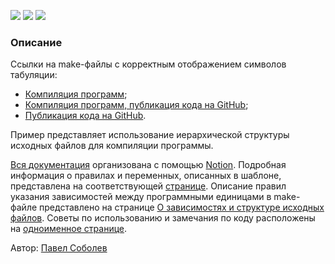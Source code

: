 [![](https://img.shields.io/badge/release-v2.2.0-informational.svg)](https://github.com/Paveloom/B1/releases/tag/rv2.2.0) [![](https://img.shields.io/badge/docs-v2.2.0-informational.svg)](https://www.notion.so/paveloom/v2-2-0-8c3d2f07bac040a4ae11800d9e239c56) ![](https://img.shields.io/badge/platform-linux-3E6680.svg)

### Описание

Ссылки на make-файлы с корректным отображением символов табуляции:<br>
+ [Компиляция программ](https://github.com/Paveloom/B1/blob/master/Make-%D1%84%D0%B0%D0%B9%D0%BB%D1%8B/%D0%9A%D0%BE%D0%BC%D0%BF%D0%B8%D0%BB%D1%8F%D1%86%D0%B8%D1%8F%20%D0%BF%D1%80%D0%BE%D0%B3%D1%80%D0%B0%D0%BC%D0%BC?ts=5);
+ [Компиляция программ, публикация кода на GitHub](https://github.com/Paveloom/B1/blob/master/Make-%D1%84%D0%B0%D0%B9%D0%BB%D1%8B/%D0%9A%D0%BE%D0%BC%D0%BF%D0%B8%D0%BB%D1%8F%D1%86%D0%B8%D1%8F%20%D0%BF%D1%80%D0%BE%D0%B3%D1%80%D0%B0%D0%BC%D0%BC%2C%20%D0%BF%D1%83%D0%B1%D0%BB%D0%B8%D0%BA%D0%B0%D1%86%D0%B8%D1%8F%20%D0%BA%D0%BE%D0%B4%D0%B0%20%D0%BD%D0%B0%20GitHub?ts=5);
+ [Публикация кода на GitHub](https://github.com/Paveloom/B1/blob/master/Make-%D1%84%D0%B0%D0%B9%D0%BB%D1%8B/%D0%9F%D1%83%D0%B1%D0%BB%D0%B8%D0%BA%D0%B0%D1%86%D0%B8%D1%8F%20%D0%BA%D0%BE%D0%B4%D0%B0%20%D0%BD%D0%B0%20GitHub?ts=5).

Пример представляет использование иерархической структуры исходных файлов для компиляции программы.<br>

[Вся документация](https://www.notion.so/B1-fefcaf42ddf541d4b11cfcab63c2f018) организована с помощью [Notion](https://www.notion.so). Подробная информация о правилах и переменных, описанных в шаблоне, представлена на соответствующей [странице](https://www.notion.so/paveloom/82548a38726849838e9437f9c44770d7). Описание правил указания зависимостей между программными единицами в make-файле представлено на странице [О зависимостях и структуре исходных файлов](https://www.notion.so/paveloom/6e47b74db4cf4e9380262db831a69a5f). Советы по использованию и замечания по коду расположены на [одноименное странице](https://www.notion.so/paveloom/a566c6295b924561a1c5d43e1013a677).

Автор: [Павел Соболев](http://paveloom.tk)
